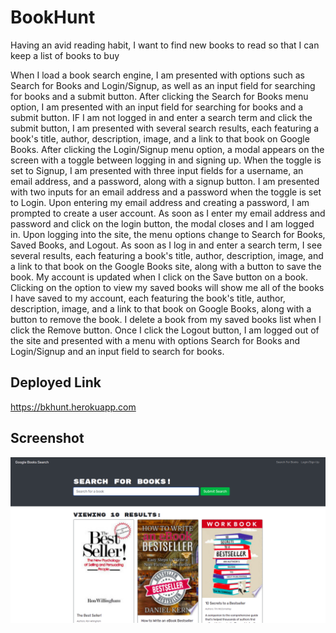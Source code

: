 # BookHunt

Having an avid reading habit, I want to find new books to read so that I can keep a list of books to buy

When I load a book search engine, I am presented with options such as Search for Books and Login/Signup, as well as an input field for searching for books and a submit button. After clicking the Search for Books menu option, I am presented with an input field for searching for books and a submit button. IF I am not logged in and enter a search term and click the submit button, I am presented with several search results, each featuring a book's title, author, description, image, and a link to that book on Google Books. After clicking the Login/Signup menu option, a modal appears on the screen with a toggle between logging in and signing up. When the toggle is set to Signup, I am presented with three input fields for a username, an email address, and a password, along with a signup button. I am presented with two inputs for an email address and a password when the toggle is set to Login. Upon entering my email address and creating a password, I am prompted to create a user account. As soon as I enter my email address and password and click on the login button, the modal closes and I am logged in. Upon logging into the site, the menu options change to Search for Books, Saved Books, and Logout. As soon as I log in and enter a search term, I see several results, each featuring a book's title, author, description, image, and a link to that book on the Google Books site, along with a button to save the book. My account is updated when I click on the Save button on a book. Clicking on the option to view my saved books will show me all of the books I have saved to my account, each featuring the book's title, author, description, image, and a link to that book on Google Books, along with a button to remove the book. I delete a book from my saved books list when I click the Remove button. Once I click the Logout button, I am logged out of the site and presented with a menu with options Search for Books and Login/Signup and an input field to search for books.


## Deployed Link
https://bkhunt.herokuapp.com

## Screenshot
![screenshot](client/public/screenshot.png)